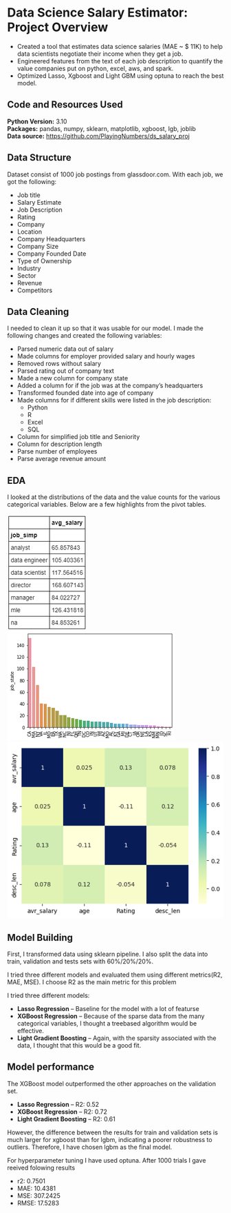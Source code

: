 # Data Science Salary Estimator: Project Overview 
* Created a tool that estimates data science salaries (MAE ~ $ 11K) to help data scientists negotiate their income when they get a job.
* Engineered features from the text of each job description to quantify the value companies put on python, excel, aws, and spark. 
* Optimized Lasso, Xgboost and Light GBM using optuna to reach the best model.  

## Code and Resources Used 
**Python Version:** 3.10  
**Packages:** pandas, numpy, sklearn, matplotlib, xgboost, lgb, joblib   
**Data source:** https://github.com/PlayingNumbers/ds_salary_proj 

## Data Structure
Dataset consist of 1000 job postings from glassdoor.com. With each job, we got the following:
*	Job title
*	Salary Estimate
*	Job Description
*	Rating
*	Company 
*	Location
*	Company Headquarters 
*	Company Size
*	Company Founded Date
*	Type of Ownership 
*	Industry
*	Sector
*	Revenue
*	Competitors 

## Data Cleaning
I needed to clean it up so that it was usable for our model. I made the following changes and created the following variables:

*	Parsed numeric data out of salary 
*	Made columns for employer provided salary and hourly wages 
*	Removed rows without salary 
*	Parsed rating out of company text 
*	Made a new column for company state 
*	Added a column for if the job was at the company’s headquarters 
*	Transformed founded date into age of company 
*	Made columns for if different skills were listed in the job description:
    * Python  
    * R  
    * Excel  
    * SQL 
*	Column for simplified job title and Seniority 
*	Column for description length
*	Parse number of employees
*	Parse average revenue amount

## EDA
I looked at the distributions of the data and the value counts for the various categorical variables. Below are a few highlights from the pivot tables. 

![alt text](https://github.com/HalyshAnton/ds_salary/blob/main/salary_by_job_title.PNG "Salary by Position")
![alt text](https://github.com/HalyshAnton/ds_salary/blob/main/positions_by_state.png "Job Opportunities by State")
![alt text](https://github.com/HalyshAnton/ds_salary/blob/main/correlation_visual.png "Correlations")

## Model Building 

First, I transformed data using sklearn pipeline. I also split the data into train, validation and tests sets with 60%/20%/20%.   

I tried three different models and evaluated them using different metrics(R2, MAE, MSE). I choose R2 as the main metric for this problem 

I tried three different models:
*	**Lasso Regression** – Baseline for the model with a lot of featurse
*	**XGBoost Regression** – Because of the sparse data from the many categorical variables, I thought a treebased algorithm would be effective.
*	**Light Gradient Boosting** – Again, with the sparsity associated with the data, I thought that this would be a good fit. 

## Model performance
The XGBoost model outperformed the other approaches on the validation set. 
*	**Lasso Regression** – R2: 0.52
*	**XGBoost Regression** – R2: 0.72
*	**Light Gradient Boosting** – R2: 0.61

However, the difference between the results for train and validation sets is much larger for xgboost than for lgbm, indicating a poorer robustness to outliers. Therefore, I have chosen lgbm as the final model.

For hyperparameter tuning I have used optuna. After 1000 trials I gave reeived folowing results
* r2:  0.7501
* MAE:  10.4381
* MSE:  307.2425
* RMSE:  17.5283
